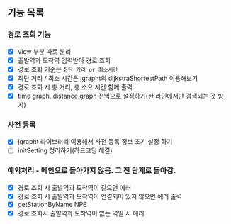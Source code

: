 ## 기능 목록
### 경로 조회 기능
- [x] view 부분 따로 분리
- [x] 출발역과 도착역 입력받아 경로 조회
- [x] 경로 조회 기준은 `최단 거리 or 최소시간`
- [x] 최단 거리 / 최소 시간은  jgrapht의 dijkstraShortestPath 이용해보기
- [x] 경로 조회 시 총 거리, 총 소요 시간 함께 출력
- [x] time graph, distance graph 전역으로 설정하기(한 라인에서만 검색되는 것 방지)

### 사전 등록
- [x] jgrapht 라이브러리 이용해서 사전 등록 정보 초기 설정 하기
- [ ] initSetting 정리하기(하드코딩 해결)

### 예외처리 - 메인으로 돌아가지 않음. 그 전 단계로 돌아감.
- [x] 경로 조회 시 출발역과 도착역이 같으면 에러
- [x] 경로 조회 시 출발역과 도착역이 연결되어 있지 않으면 에러 출력
- [x] getStationByName NPE
- [x] 경로 조회시 출발역과 도착역이 없는 역일 시 에러